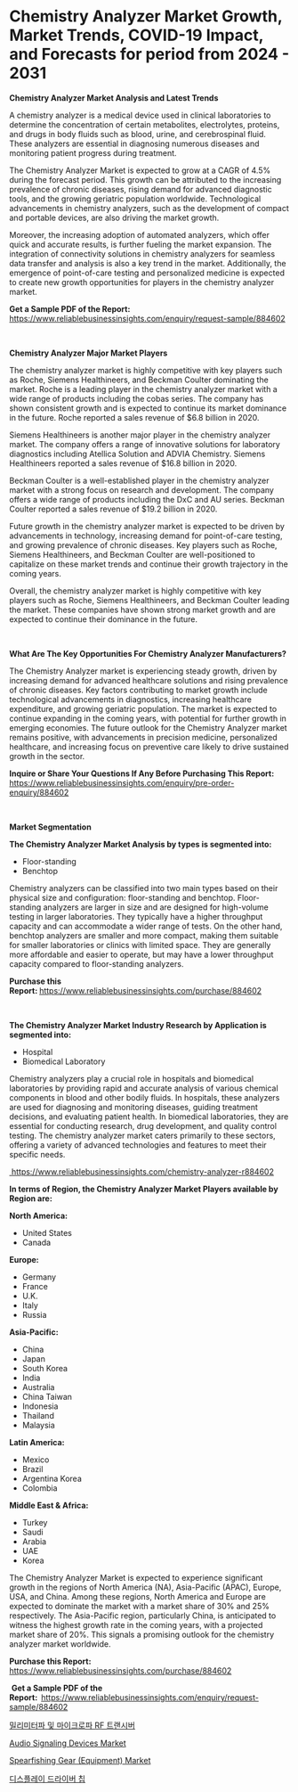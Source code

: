 <p><h1>Chemistry Analyzer Market Growth, Market Trends, COVID-19 Impact, and Forecasts for period from 2024 - 2031</h1></p><p><strong>Chemistry Analyzer Market Analysis and Latest Trends</strong></p>
<p><p>A chemistry analyzer is a medical device used in clinical laboratories to determine the concentration of certain metabolites, electrolytes, proteins, and drugs in body fluids such as blood, urine, and cerebrospinal fluid. These analyzers are essential in diagnosing numerous diseases and monitoring patient progress during treatment.</p><p>The Chemistry Analyzer Market is expected to grow at a CAGR of 4.5% during the forecast period. This growth can be attributed to the increasing prevalence of chronic diseases, rising demand for advanced diagnostic tools, and the growing geriatric population worldwide. Technological advancements in chemistry analyzers, such as the development of compact and portable devices, are also driving the market growth.</p><p>Moreover, the increasing adoption of automated analyzers, which offer quick and accurate results, is further fueling the market expansion. The integration of connectivity solutions in chemistry analyzers for seamless data transfer and analysis is also a key trend in the market. Additionally, the emergence of point-of-care testing and personalized medicine is expected to create new growth opportunities for players in the chemistry analyzer market.</p></p>
<p><strong>Get a Sample PDF of the Report:&nbsp;</strong> <a href="https://www.reliablebusinessinsights.com/enquiry/request-sample/884602">https://www.reliablebusinessinsights.com/enquiry/request-sample/884602</a></p>
<p>&nbsp;</p>
<p><strong>Chemistry Analyzer Major Market Players</strong></p>
<p><p>The chemistry analyzer market is highly competitive with key players such as Roche, Siemens Healthineers, and Beckman Coulter dominating the market. Roche is a leading player in the chemistry analyzer market with a wide range of products including the cobas series. The company has shown consistent growth and is expected to continue its market dominance in the future. Roche reported a sales revenue of $6.8 billion in 2020.</p><p>Siemens Healthineers is another major player in the chemistry analyzer market. The company offers a range of innovative solutions for laboratory diagnostics including Atellica Solution and ADVIA Chemistry. Siemens Healthineers reported a sales revenue of $16.8 billion in 2020.</p><p>Beckman Coulter is a well-established player in the chemistry analyzer market with a strong focus on research and development. The company offers a wide range of products including the DxC and AU series. Beckman Coulter reported a sales revenue of $19.2 billion in 2020.</p><p>Future growth in the chemistry analyzer market is expected to be driven by advancements in technology, increasing demand for point-of-care testing, and growing prevalence of chronic diseases. Key players such as Roche, Siemens Healthineers, and Beckman Coulter are well-positioned to capitalize on these market trends and continue their growth trajectory in the coming years.</p><p>Overall, the chemistry analyzer market is highly competitive with key players such as Roche, Siemens Healthineers, and Beckman Coulter leading the market. These companies have shown strong market growth and are expected to continue their dominance in the future.</p></p>
<p>&nbsp;</p>
<p><strong>What Are The Key Opportunities For Chemistry Analyzer Manufacturers?</strong></p>
<p><p>The Chemistry Analyzer market is experiencing steady growth, driven by increasing demand for advanced healthcare solutions and rising prevalence of chronic diseases. Key factors contributing to market growth include technological advancements in diagnostics, increasing healthcare expenditure, and growing geriatric population. The market is expected to continue expanding in the coming years, with potential for further growth in emerging economies. The future outlook for the Chemistry Analyzer market remains positive, with advancements in precision medicine, personalized healthcare, and increasing focus on preventive care likely to drive sustained growth in the sector.</p></p>
<p><strong>Inquire or Share Your Questions If Any Before Purchasing This Report:</strong> <a href="https://www.reliablebusinessinsights.com/enquiry/pre-order-enquiry/884602">https://www.reliablebusinessinsights.com/enquiry/pre-order-enquiry/884602</a></p>
<p>&nbsp;</p>
<p><strong>Market Segmentation</strong></p>
<p><strong>The Chemistry Analyzer Market Analysis by types is segmented into:</strong></p>
<p><ul><li>Floor-standing</li><li>Benchtop</li></ul></p>
<p><p>Chemistry analyzers can be classified into two main types based on their physical size and configuration: floor-standing and benchtop. Floor-standing analyzers are larger in size and are designed for high-volume testing in larger laboratories. They typically have a higher throughput capacity and can accommodate a wider range of tests. On the other hand, benchtop analyzers are smaller and more compact, making them suitable for smaller laboratories or clinics with limited space. They are generally more affordable and easier to operate, but may have a lower throughput capacity compared to floor-standing analyzers.</p></p>
<p><strong>Purchase this Report:&nbsp;</strong><a href="https://www.reliablebusinessinsights.com/purchase/884602">https://www.reliablebusinessinsights.com/purchase/884602</a></p>
<p>&nbsp;</p>
<p><strong>The Chemistry Analyzer Market Industry Research by Application is segmented into:</strong></p>
<p><ul><li>Hospital</li><li>Biomedical Laboratory</li></ul></p>
<p><p>Chemistry analyzers play a crucial role in hospitals and biomedical laboratories by providing rapid and accurate analysis of various chemical components in blood and other bodily fluids. In hospitals, these analyzers are used for diagnosing and monitoring diseases, guiding treatment decisions, and evaluating patient health. In biomedical laboratories, they are essential for conducting research, drug development, and quality control testing. The chemistry analyzer market caters primarily to these sectors, offering a variety of advanced technologies and features to meet their specific needs.</p></p>
<p><a href="https://www.reliablebusinessinsights.com/chemistry-analyzer-r884602">&nbsp;https://www.reliablebusinessinsights.com/chemistry-analyzer-r884602</a></p>
<p><strong>In terms of Region, the Chemistry Analyzer Market Players available by Region are:</strong></p>
<p>
    <p> <strong> North America: </strong>
        <ul>
            <li>United States</li>
            <li>Canada</li>
        </ul>
        </p> 
    <p> <strong> Europe: </strong>
        <ul>
            <li>Germany</li>
            <li>France</li>
            <li>U.K.</li>
            <li>Italy</li>
            <li>Russia</li>
        </ul>
        </p> 
    <p> <strong> Asia-Pacific: </strong>
        <ul>
            <li>China</li>
            <li>Japan</li>
            <li>South Korea</li>
            <li>India</li>
            <li>Australia</li>
            <li>China Taiwan</li>
            <li>Indonesia</li>
            <li>Thailand</li>
            <li>Malaysia</li>
        </ul>
        </p> 
    <p> <strong> Latin America: </strong>
        <ul>
            <li>Mexico</li>
            <li>Brazil</li>
            <li>Argentina Korea</li>
            <li>Colombia</li>
        </ul>
        </p> 
    <p> <strong> Middle East & Africa: </strong>
        <ul>
            <li>Turkey</li>
            <li>Saudi</li>
            <li>Arabia</li>
            <li>UAE</li>
            <li>Korea</li>
        </ul>
    </p>
    </p>
<p><p>The Chemistry Analyzer Market is expected to experience significant growth in the regions of North America (NA), Asia-Pacific (APAC), Europe, USA, and China. Among these regions, North America and Europe are expected to dominate the market with a market share of 30% and 25% respectively. The Asia-Pacific region, particularly China, is anticipated to witness the highest growth rate in the coming years, with a projected market share of 20%. This signals a promising outlook for the chemistry analyzer market worldwide.</p></p>
<p><strong>Purchase this Report: </strong><a href="https://www.reliablebusinessinsights.com/purchase/884602">https://www.reliablebusinessinsights.com/purchase/884602</a></p>
<p>&nbsp;<strong>Get a Sample PDF of the Report:&nbsp;&nbsp;</strong><a href="https://www.reliablebusinessinsights.com/enquiry/request-sample/884602">https://www.reliablebusinessinsights.com/enquiry/request-sample/884602</a></p>
<p><strong></strong></p>
<p><p><a href="https://github.com/ConstantinVon/Market-Research-Report-List-1/blob/main/1387147180238.md">밀리미터파 및 마이크로파 RF 트랜시버</a></p><p><a href="https://github.com/irjbaube82/Market-Research-Report-List-1/blob/main/audio-signaling-devices-market.md">Audio Signaling Devices Market</a></p><p><a href="https://github.com/wybrqqeb6/Market-Research-Report-List-1/blob/main/spearfishing-gear-equipment-market.md">Spearfishing Gear (Equipment) Market</a></p><p><a href="https://github.com/sammyUltyylrich9067856/Market-Research-Report-List-2/blob/main/7062891180237.md">디스플레이 드라이버 칩</a></p></p>